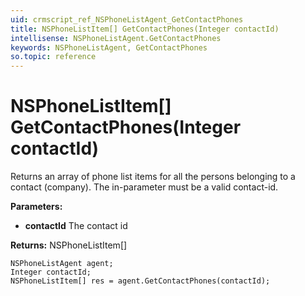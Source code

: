 ```yaml
---
uid: crmscript_ref_NSPhoneListAgent_GetContactPhones
title: NSPhoneListItem[] GetContactPhones(Integer contactId)
intellisense: NSPhoneListAgent.GetContactPhones
keywords: NSPhoneListAgent, GetContactPhones
so.topic: reference
---
```


# NSPhoneListItem[] GetContactPhones(Integer contactId)

Returns an array of phone list items for all the persons belonging to a contact (company). The in-parameter must be a valid contact-id.

**Parameters:**
 - **contactId** The contact id

**Returns:** NSPhoneListItem[]

```crmscript
NSPhoneListAgent agent;
Integer contactId;
NSPhoneListItem[] res = agent.GetContactPhones(contactId);
```

